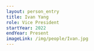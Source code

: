 ```yaml
---
layout: person_entry
title: Ivan Yang
role: Vice President
startYear: 2022
endYear: Present
imageLink: /img/people/Ivan.jpg
---
```

<!--Put description here:-->
